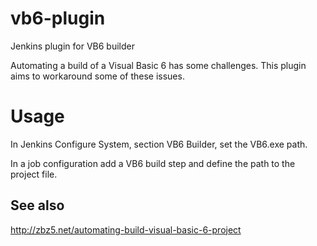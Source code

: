 # vb6-plugin
Jenkins plugin for VB6 builder

Automating a build of a Visual Basic 6 has some challenges. This plugin aims to workaround some of these issues. 

# Usage
In Jenkins Configure System, section VB6 Builder, set the VB6.exe path. 

In a job configuration add a VB6 build step and define the path to the project file.  

## See also
http://zbz5.net/automating-build-visual-basic-6-project
